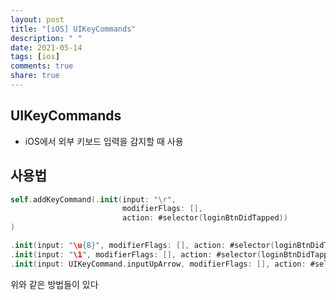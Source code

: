 ```yaml
---
layout: post
title: "[iOS] UIKeyCommands"
description: " "
date: 2021-05-14
tags: [ios]
comments: true
share: true
---
```



## UIKeyCommands
- iOS에서 외부 키보드 입력을 감지할 때 사용           

## 사용법     
```swift
self.addKeyCommand(.init(input: "\r",
                         modifierFlags: [],
                         action: #selector(loginBtnDidTapped))
)
```     

```swift
.init(input: "\u{8}", modifierFlags: [], action: #selector(loginBtnDidTapped)
.init(input: "\1", modifierFlags: [], action: #selector(loginBtnDidTapped)
.init(input: UIKeyCommand.inputUpArrow, modifierFlags: [], action: #selector(loginBtnDidTapped)
```      
위와 같은 방법들이 있다     
